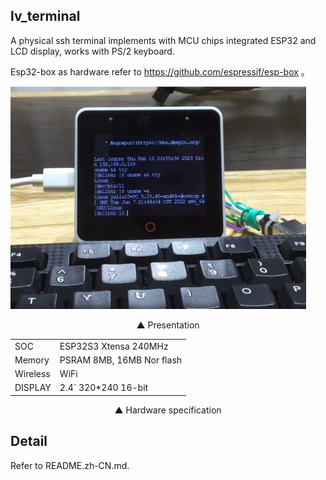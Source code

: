 ## lv_terminal
A physical ssh terminal implements with MCU chips integrated ESP32 and LCD display, works with PS/2 keyboard.

Esp32-box as hardware refer to  https://github.com/espressif/esp-box 。

![screenshooter](https://github.com/iDalink/lv_terminal/blob/main/screenshooter.png?raw=true)
<center>▲ Presentation</center>

|       |  |
| ----------- | ----------- |
| SOC      | ESP32S3 Xtensa 240MHz       |
| Memory   | PSRAM 8MB, 16MB Nor flash     |
| Wireless   | WiFi     |
| DISPLAY   | 2.4` 320*240 16-bit     |
<center>▲ Hardware specification</center>


## Detail

Refer to README.zh-CN.md.
